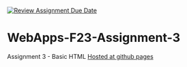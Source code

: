 [![Review Assignment Due Date](https://classroom.github.com/assets/deadline-readme-button-24ddc0f5d75046c5622901739e7c5dd533143b0c8e959d652212380cedb1ea36.svg)](https://classroom.github.com/a/q2-Q7VCy)
# WebApps-F23-Assignment-3
Assignment 3 - Basic HTML
<a href="https://44-563-webapps-f23.github.io/44563-webapps-f23-assignment3-msushmanorthwest2023/">Hosted at github pages</a>
